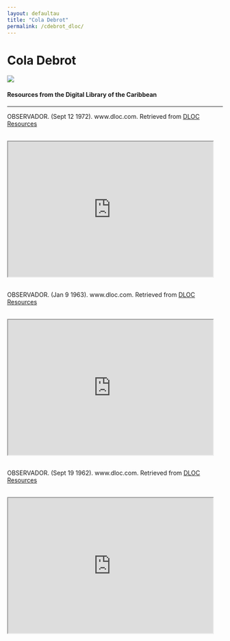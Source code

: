 ```yaml
---
layout: defaultau
title: "Cola Debrot"
permalink: /cdebrot_dloc/
---
```

<!-- partial:index.partial.html -->
<div class="content">
    <h1>Cola Debrot</h1>
    <div class="quote">
        <div><img src="https://literatuurmuseum.nl/media/uploads/image/Cola%20debrot%20als%20gev-1980x_-quality(80).jpg" class="logo"></div>
    </div>
    <body>
    <h4>Resources from the Digital Library of the Caribbean</h4><hr>
    <div class="container-mt-5">
      <div class="row">
            <div class="col-md-6">
                <p>OBSERVADOR. (Sept 12 1972). www.dloc.com. Retrieved from <a href="https://www.dloc.com/AA00011435/00032/images" target="_blank">DLOC Resources</a></p><br>
                <iframe width="95%" height="315" src="https://www.dloc.com/AA00011435/00032/images"></iframe>
                <br>
                <br>
        </div>
      <div class="col-md-6">
            <p>OBSERVADOR. (Jan 9 1963). www.dloc.com. Retrieved from <a href="https://www.dloc.com/AA00011435/00048/images" target="_blank">DLOC Resources</a></p><br>
            <iframe width="95%" height="315" src="https://www.dloc.com/AA00011435/00048/images"></iframe>
            <br>
            <br>
        </div>
        </div>
    <div class="container-mt-5">
      <div class="row">
            <div class="col-md-6">
                <p>OBSERVADOR. (Sept 19 1962). www.dloc.com. Retrieved from <a href="https://www.dloc.com/AA00011435/00033/images" target="_blank">DLOC Resources</a></p><br>
                <iframe width="95%" height="315" src="https://www.dloc.com/AA00011435/00033/images"></iframe>
                <br>
                <br>
        </div>
    </body> 
          </div>
  <!-- partial -->
<script src='https://cdnjs.cloudflare.com/ajax/libs/jquery/3.1.1/jquery.min.js'></script><script  src="{{ site.baseurl }}/assets/js/authorscript.js"></script>
